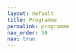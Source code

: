 ```yaml
---
layout: default
title: Programme
permalink: programme
nav_order: 10
nav: true
---
```


<object data="../assets/ACA2025_Programme.pdf" width="1000" height="1000" type='application/pdf'></object>

